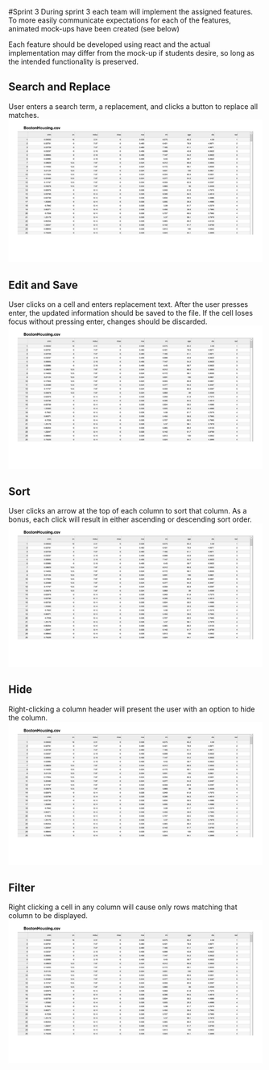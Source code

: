#Sprint 3
During sprint 3 each team will implement the assigned features.  To more easily communicate expectations for each
of the features, animated mock-ups have been created (see below)

Each feature should be developed using react and the actual implementation may differ from the mock-up if students 
desire, so long as the intended functionality is preserved. 

## Search and Replace
User enters a search term, a replacement, and clicks a button to replace all matches.  
![Search Replace](./docs/search_replace.gif)

## Edit and Save
User clicks on a cell and enters replacement text.  After the user presses enter, the updated information should be
saved to the file.  If the cell loses focus without pressing enter, changes should be discarded.
![Edit Save](./docs/edit_save.gif)

## Sort
User clicks an arrow at the top of each column to sort that column.  As a bonus, each click will result in either
ascending or descending sort order.  
![Sort](./docs/sort.gif)

## Hide
Right-clicking a column header will present the user with an option to hide the column.
![Hide](./docs/hide.gif)

## Filter
Right clicking a cell in any column will cause only rows matching that column to be displayed.
![Filter](./docs/filter.gif)
